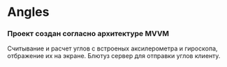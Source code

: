 # Angles

### Проект создан согласно архитектуре MVVM

Считывание и расчет углов с встроеных аксилерометра и гироскопа, отбражение их на экране.
Блютуз сервер для отправки углов клиенту.

